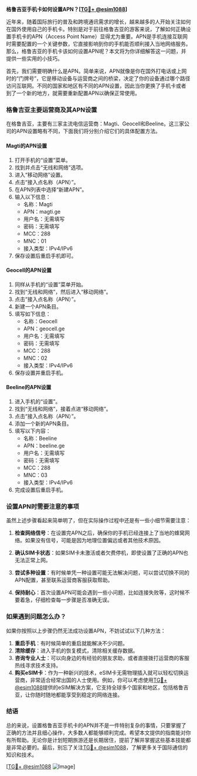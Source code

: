 **格鲁吉亚手机卡如何设置APN？[[TG💪+ @esim1088](https://t.me/s/esim1088)]**

近年来，随着国际旅行的普及和跨境通讯需求的增长，越来越多的人开始关注如何在国外使用自己的手机卡。特别是对于前往格鲁吉亚的游客来说，了解如何正确设置手机卡的APN（Access Point Name）显得尤为重要。APN是手机连接互联网时需要配置的一个关键参数，它直接影响到你的手机能否顺利接入当地网络服务。那么，格鲁吉亚的手机卡该如何设置APN呢？本文将为你详细解答这一问题，并提供一些实用的小技巧。

首先，我们需要明确什么是APN。简单来说，APN就像是你在国外打电话或上网时的“门牌号”，它是移动设备与运营商之间的桥梁，决定了你的设备通过哪个路径访问互联网。不同的国家和地区有不同的APN设置，因此当你更换了手机卡或者到了一个新的地方，就需要重新配置APN以确保正常使用。

### 格鲁吉亚主要运营商及其APN设置

在格鲁吉亚，主要有三家主流电信运营商：Magti、Geocell和Beeline。这三家公司的APN设置略有不同，下面我们将分别介绍它们的具体配置方法。

#### Magti的APN设置

1. 打开手机的“设置”菜单。
2. 找到并点击“无线和网络”选项。
3. 进入“移动网络”设置。
4. 点击“接入点名称（APN）”。
5. 在APN列表中选择“新建APN”。
6. 输入以下信息：
   - 名称：Magti
   - APN：magti.ge
   - 用户名：无需填写
   - 密码：无需填写
   - MCC：288
   - MNC：01
   - 接入类型：IPv4/IPv6
7. 保存设置后重启手机即可。

#### Geocell的APN设置

1. 同样从手机的“设置”菜单开始。
2. 找到“无线和网络”，然后进入“移动网络”。
3. 点击“接入点名称（APN）”。
4. 新建一个APN条目。
5. 填写如下信息：
   - 名称：Geocell
   - APN：geocell.ge
   - 用户名：无需填写
   - 密码：无需填写
   - MCC：288
   - MNC：02
   - 接入类型：IPv4/IPv6
6. 保存设置并重启手机。

#### Beeline的APN设置

1. 进入手机的“设置”。
2. 找到“无线和网络”，接着点进“移动网络”。
3. 点击“接入点名称（APN）”。
4. 添加一个新的APN条目。
5. 填写以下内容：
   - 名称：Beeline
   - APN：beeline.ge
   - 用户名：无需填写
   - 密码：无需填写
   - MCC：288
   - MNC：03
   - 接入类型：IPv4/IPv6
6. 完成设置后重启手机。

### 设置APN时需要注意的事项

虽然上述步骤看起来简单明了，但在实际操作过程中还是有一些小细节需要注意：

1. **检查网络信号**：在设置完APN之后，确保你的手机已经连接上了当地的蜂窝网络。如果没有信号，可能是因为地理位置偏远或者其他技术原因。

2. **确认SIM卡状态**：如果SIM卡未激活或者欠费停机，即使设置了正确的APN也无法正常上网。

3. **尝试多种设置**：有时候单凭一种设置可能无法解决问题，可以尝试切换不同的APN配置，甚至联系运营商客服获取帮助。

4. **保持耐心**：首次设置APN可能会遇到一些小问题，比如连接失败等，这时候不要着急，仔细检查每一步骤是否准确无误。

### 如果遇到问题怎么办？

如果你按照以上步骤仍然无法成功设置APN，不妨试试以下几种方法：

1. **重启手机**：有时候简单的重启就能解决不少问题。
2. **清除缓存**：进入手机的恢复模式，清除相关缓存数据。
3. **咨询专业人士**：可以向身边的有经验的朋友求助，或者直接拨打运营商的客服热线寻求技术支持。
4. **购买eSIM卡**：作为一种新兴的技术，eSIM卡无需物理插入就可以轻松切换运营商，非常适合经常出国的人士使用。例如，你可以考虑使用[TG💪+ @esim1088](https://t.me/s/esim1088)提供的eSIM解决方案，它支持全球多个国家和地区，包括格鲁吉亚，让你随时随地都能享受到稳定的网络连接。

### 结语

总的来说，设置格鲁吉亚手机卡的APN并不是一件特别复杂的事情，只要掌握了正确的方法并且细心操作，大多数人都能够顺利完成。希望本文提供的指南能对你有所帮助。无论你是计划短期旅游还是长期居住，提前了解并掌握这些基本技能都是非常必要的。最后，别忘了关注[TG💪+ @esim1088](https://t.me/s/esim1088)，了解更多关于国际通信的知识和技术。

[[TG💪+ @esim1088](https://t.me/s/esim1088) ![Image](https://i.postimg.cc/4NQfJmqS/Snipaste-2025-05-13-00-14-12.png)]
